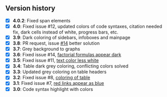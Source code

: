 ##  Version history

- [X] **4.0.2**: Fixed span elements
- [X] **4.0**: Fixed issue #12, updated colors of code syntaxes, citation needed fix, dark cells instead of white, progress bars, etc.
- [X] **3.9**: Dark coloring of sidebars, infoboxes and mainpage
- [X] **3.8**: PR request, issue [#14](https://github.com/hirschan/Dark-Mode-Wikipedia/issues/14) better solution
- [X] **3.7**: Grey background to graphs
- [X] **3.6**: Fixed issue #14, [factorial formulas appear dark](https://github.com/hirschan/Dark-Mode-Wikipedia/issues/14)
- [X] **3.5**: Fixed issue #11, [text color less white](https://github.com/hirschan/Dark-Mode-Wikipedia/issues/11)
- [X] **3.4**: Table dark grey coloring, conflicting colors solved
- [X] **3.3**: Updated grey coloring on table headers
- [X] **3.2**: Fixed issue #8, [coloring of table](https://github.com/hirschan/Dark-Mode-Wikipedia/issues/8)
- [X] **3.1**: Fixed issue #7, [red links appear as blue](https://github.com/hirschan/Dark-Mode-Wikipedia/issues/7)
- [X] **3.0**: Code syntax highlight with colors